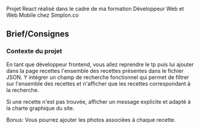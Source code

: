 Projet React réalisé dans le cadre de ma formation Développeur Web et Web Mobile chez Simplon.co

## Brief/Consignes
### Contexte du projet

En tant que développeur frontend, vous allez reprendre le tp puis lui ajouter dans la page recettes l'ensemble des recettes présentes dans le fichier JSON. Y intégrer un champ de recherche fonctionnel qui permet de filtrer sur l'ensemble des recettes et n'afficher que les recettes correspondant à la recherche.

Si une recette n'est pas trouvée, afficher un message explicite et adapté à la charte graphique du site.

Bonus: Vous pourrez ajouter les photos associées à chaque recette.

